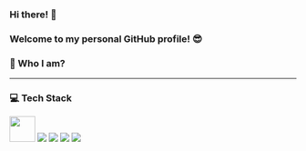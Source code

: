 ### Hi there! 👋
### Welcome to my personal GitHub profile! :sunglasses:




### 🌱  Who I am? 

__________________________________________

### 💻  Tech Stack
<img height="45" src="https://img.shields.io/badge/-Python-3776AB?logo=python&logoColor=white&style=flat"/>
<img src="https://img.shields.io/badge/-Jupyter-F37626?logo=jupyter&logoColor=white&style=flat"/>
<img src="https://img.shields.io/badge/-MySQL-4479A1?logo=mysql&logoColor=white&style=flat"/>
<img src="https://img.shields.io/badge/-Tableau-E97627?logo=tableau&logoColor=white&style=flat"/>
<img src="https://img.shields.io/badge/-Microsoft Suite-D83B01?logo=microsoft&logoColor=white&style=flat"/>
